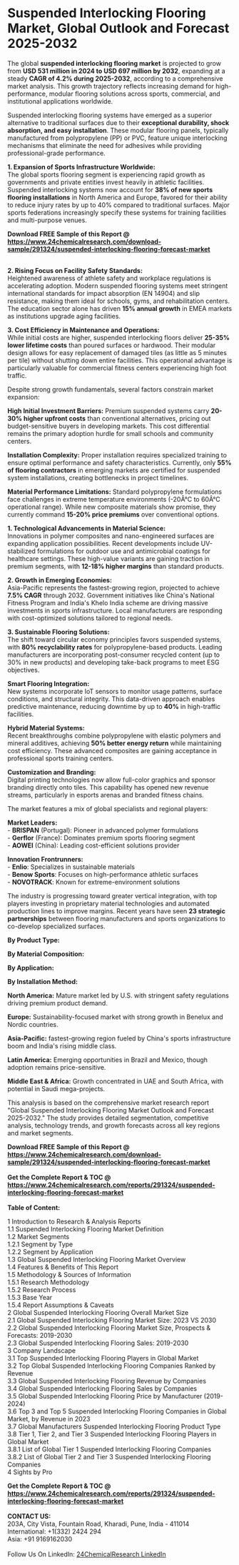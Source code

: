 <h1>Suspended Interlocking Flooring Market, Global Outlook and Forecast 2025-2032</h1><p>The global <strong>suspended interlocking flooring market</strong> is projected to grow from <strong>USD 531 million in 2024 to USD 697 million by 2032</strong>, expanding at a steady <strong>CAGR of 4.2% during 2025-2032</strong>, according to a comprehensive market analysis. This growth trajectory reflects increasing demand for high-performance, modular flooring solutions across sports, commercial, and institutional applications worldwide.</p><p>Suspended interlocking flooring systems have emerged as a superior alternative to traditional surfaces due to their <strong>exceptional durability, shock absorption, and easy installation</strong>. These modular flooring panels, typically manufactured from polypropylene (PP) or PVC, feature unique interlocking mechanisms that eliminate the need for adhesives while providing professional-grade performance.</p><p><strong>1. Expansion of Sports Infrastructure Worldwide:</strong><br>
The global sports flooring segment is experiencing rapid growth as governments and private entities invest heavily in athletic facilities. Suspended interlocking systems now account for <strong>38% of new sports flooring installations</strong> in North America and Europe, favored for their ability to reduce injury rates by up to 40% compared to traditional surfaces. Major sports federations increasingly specify these systems for training facilities and multi-purpose venues.</p><div><b>Download FREE Sample of this Report @ 
            <a href="https://www.24chemicalresearch.com/download-sample/291324/suspended-interlocking-flooring-forecast-market">
            https://www.24chemicalresearch.com/download-sample/291324/suspended-interlocking-flooring-forecast-market</a></b></div><br><p><strong>2. Rising Focus on Facility Safety Standards:</strong><br>
Heightened awareness of athlete safety and workplace regulations is accelerating adoption. Modern suspended flooring systems meet stringent international standards for impact absorption (EN 14904) and slip resistance, making them ideal for schools, gyms, and rehabilitation centers. The education sector alone has driven <strong>15% annual growth</strong> in EMEA markets as institutions upgrade aging facilities.</p><p><strong>3. Cost Efficiency in Maintenance and Operations:</strong><br>
While initial costs are higher, suspended interlocking floors deliver <strong>25-35% lower lifetime costs</strong> than poured surfaces or hardwood. Their modular design allows for easy replacement of damaged tiles (as little as 5 minutes per tile) without shutting down entire facilities. This operational advantage is particularly valuable for commercial fitness centers experiencing high foot traffic.</p><p>Despite strong growth fundamentals, several factors constrain market expansion:</p><p><strong>High Initial Investment Barriers:</strong> Premium suspended systems carry <strong>20-30% higher upfront costs</strong> than conventional alternatives, pricing out budget-sensitive buyers in developing markets. This cost differential remains the primary adoption hurdle for small schools and community centers.</p><p><strong>Installation Complexity:</strong> Proper installation requires specialized training to ensure optimal performance and safety characteristics. Currently, only <strong>55% of flooring contractors</strong> in emerging markets are certified for suspended system installations, creating bottlenecks in project timelines.</p><p><strong>Material Performance Limitations:</strong> Standard polypropylene formulations face challenges in extreme temperature environments (-20Â°C to 60Â°C operational range). While new composite materials show promise, they currently command <strong>15-20% price premiums</strong> over conventional options.</p><p><strong>1. Technological Advancements in Material Science:</strong><br>
Innovations in polymer composites and nano-engineered surfaces are expanding application possibilities. Recent developments include UV-stabilized formulations for outdoor use and antimicrobial coatings for healthcare settings. These high-value variants are gaining traction in premium segments, with <strong>12-18% higher margins</strong> than standard products.</p><p><strong>2. Growth in Emerging Economies:</strong><br>
Asia-Pacific represents the fastest-growing region, projected to achieve <strong>7.5% CAGR</strong> through 2032. Government initiatives like China's National Fitness Program and India's Khelo India scheme are driving massive investments in sports infrastructure. Local manufacturers are responding with cost-optimized solutions tailored to regional needs.</p><p><strong>3. Sustainable Flooring Solutions:</strong><br>
The shift toward circular economy principles favors suspended systems, with <strong>80% recyclability rates</strong> for polypropylene-based products. Leading manufacturers are incorporating post-consumer recycled content (up to 30% in new products) and developing take-back programs to meet ESG objectives.</p><p><strong>Smart Flooring Integration:</strong> <br>
    New systems incorporate IoT sensors to monitor usage patterns, surface conditions, and structural integrity. This data-driven approach enables predictive maintenance, reducing downtime by up to <strong>40%</strong> in high-traffic facilities.</p><p><strong>Hybrid Material Systems:</strong><br>
    Recent breakthroughs combine polypropylene with elastic polymers and mineral additives, achieving <strong>50% better energy return</strong> while maintaining cost efficiency. These advanced composites are gaining acceptance in professional sports training centers.</p><p><strong>Customization and Branding:</strong><br>
    Digital printing technologies now allow full-color graphics and sponsor branding directly onto tiles. This capability has opened new revenue streams, particularly in esports arenas and branded fitness chains.</p><p>The market features a mix of global specialists and regional players:</p><p><strong>Market Leaders:</strong><br>
- <strong>BRISPAN</strong> (Portugal): Pioneer in advanced polymer formulations<br>
- <strong>Gerflor</strong> (France): Dominates premium sports flooring segment<br>
- <strong>AOWEI</strong> (China): Leading cost-efficient solutions provider</p><p><strong>Innovation Frontrunners:</strong><br>
- <strong>Enlio</strong>: Specializes in sustainable materials<br>
- <strong>Benow Sports</strong>: Focuses on high-performance athletic surfaces<br>
- <strong>NOVOTRACK</strong>: Known for extreme-environment solutions</p><p>The industry is progressing toward greater vertical integration, with top players investing in proprietary material technologies and automated production lines to improve margins. Recent years have seen <strong>23 strategic partnerships</strong> between flooring manufacturers and sports organizations to co-develop specialized surfaces.</p><p><strong>By Product Type:</strong></p><p><strong>By Material Composition:</strong></p><p><strong>By Application:</strong></p><p><strong>By Installation Method:</strong></p><p><strong>North America:</strong> Mature market led by U.S. with stringent safety regulations driving premium product demand.</p><p><strong>Europe:</strong> Sustainability-focused market with strong growth in Benelux and Nordic countries.</p><p><strong>Asia-Pacific:</strong> fastest-growing region fueled by China's sports infrastructure boom and India's rising middle class.</p><p><strong>Latin America:</strong> Emerging opportunities in Brazil and Mexico, though adoption remains price-sensitive.</p><p><strong>Middle East &amp; Africa:</strong> Growth concentrated in UAE and South Africa, with potential in Saudi mega-projects.</p><p>This analysis is based on the comprehensive market research report "Global Suspended Interlocking Flooring Market Outlook and Forecast 2025-2032." The study provides detailed segmentation, competitive analysis, technology trends, and growth forecasts across all key regions and market segments.</p><div><b>Download FREE Sample of this Report @ 
            <a href="https://www.24chemicalresearch.com/download-sample/291324/suspended-interlocking-flooring-forecast-market">
            https://www.24chemicalresearch.com/download-sample/291324/suspended-interlocking-flooring-forecast-market</a></b></div><br><div><b>Get the Complete Report & TOC @ 
            <a href="https://www.24chemicalresearch.com/reports/291324/suspended-interlocking-flooring-forecast-market">
            https://www.24chemicalresearch.com/reports/291324/suspended-interlocking-flooring-forecast-market</a></b></div><br>
            <b>Table of Content:</b><p>1 Introduction to Research & Analysis Reports<br />
 1.1 Suspended Interlocking Flooring Market Definition<br />
 1.2 Market Segments<br />
 1.2.1 Segment by Type<br />
 1.2.2 Segment by Application<br />
 1.3 Global Suspended Interlocking Flooring Market Overview<br />
 1.4 Features & Benefits of This Report<br />
 1.5 Methodology & Sources of Information<br />
 1.5.1 Research Methodology<br />
 1.5.2 Research Process<br />
 1.5.3 Base Year<br />
 1.5.4 Report Assumptions & Caveats<br />
2 Global Suspended Interlocking Flooring Overall Market Size<br />
 2.1 Global Suspended Interlocking Flooring Market Size: 2023 VS 2030<br />
 2.2 Global Suspended Interlocking Flooring Market Size, Prospects & Forecasts: 2019-2030<br />
 2.3 Global Suspended Interlocking Flooring Sales: 2019-2030<br />
3 Company Landscape<br />
 3.1 Top Suspended Interlocking Flooring Players in Global Market<br />
 3.2 Top Global Suspended Interlocking Flooring Companies Ranked by Revenue<br />
 3.3 Global Suspended Interlocking Flooring Revenue by Companies<br />
 3.4 Global Suspended Interlocking Flooring Sales by Companies<br />
 3.5 Global Suspended Interlocking Flooring Price by Manufacturer (2019-2024)<br />
 3.6 Top 3 and Top 5 Suspended Interlocking Flooring Companies in Global Market, by Revenue in 2023<br />
 3.7 Global Manufacturers Suspended Interlocking Flooring Product Type<br />
 3.8 Tier 1, Tier 2, and Tier 3 Suspended Interlocking Flooring Players in Global Market<br />
 3.8.1 List of Global Tier 1 Suspended Interlocking Flooring Companies<br />
 3.8.2 List of Global Tier 2 and Tier 3 Suspended Interlocking Flooring Companies<br />
4 Sights by Pro</p><div><b>Get the Complete Report & TOC @ 
            <a href="https://www.24chemicalresearch.com/reports/291324/suspended-interlocking-flooring-forecast-market">
            https://www.24chemicalresearch.com/reports/291324/suspended-interlocking-flooring-forecast-market</a></b></div><br><b>CONTACT US:</b><br>
            203A, City Vista, Fountain Road, Kharadi, Pune, India - 411014<br>
            International: +1(332) 2424 294<br>
            Asia: +91 9169162030 <br><br>
            Follow Us On LinkedIn: <a href="https://www.linkedin.com/company/24chemicalresearch/">24ChemicalResearch LinkedIn</a>
